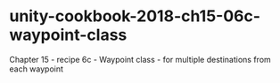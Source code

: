# unity-cookbook-2018-ch15-06c-waypoint-class
Chapter 15 - recipe 6c - Waypoint class - for multiple destinations from each waypoint

